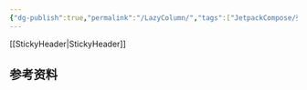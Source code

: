 ```yaml
---
{"dg-publish":true,"permalink":"/LazyColumn/","tags":["JetpackCompose/列表"],"noteIcon":""}
---
```




[[StickyHeader\|StickyHeader]]


## 参考资料